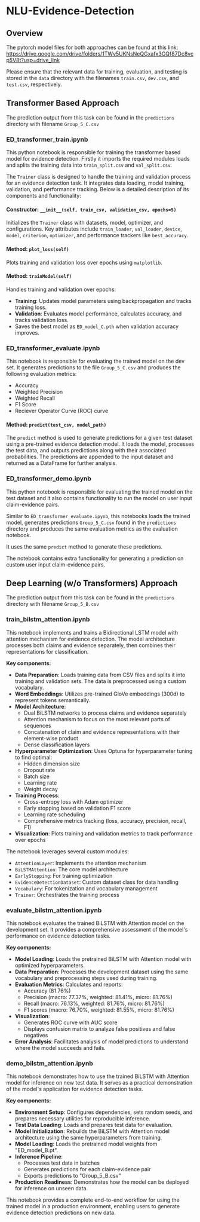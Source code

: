 # NLU-Evidence-Detection

## Overview

The pytorch model files for both approaches can be found at this link: https://drive.google.com/drive/folders/1TWv5UKNsNeQGxafx3GQf87Dc8vcp5V8t?usp=drive_link

Please ensure that the relevant data for training, evaluation, and testing is stored in the `data` directory with the filenames `train.csv`, `dev.csv`, and `test.csv`, respectively.



## Transformer Based Approach

The prediction output from this task can be found in the ``predictions`` directory with filename ``Group_5_C.csv``

### ED_transformer_train.ipynb
This python notebook is responsible for training the transformer based model for evidence detection. Firstly it imports the required modules loads  and splits the training data into ``train_split.csv`` and ``val_split.csv``. 


The `Trainer` class is designed to handle the training and validation process for an evidence detection task. It integrates data loading, model training, validation, and performance tracking. Below is a detailed description of its components and functionality:

#### Constructor: `__init__(self, train_csv, validation_csv, epochs=5)`
Initializes the `Trainer` class with datasets, model, optimizer, and configurations. Key attributes include `train_loader`, `val_loader`, `device`, `model`, `criterion`, `optimizer`, and performance trackers like `best_accuracy`.

#### Method: `plot_loss(self)`
Plots training and validation loss over epochs using `matplotlib`.

#### Method: `trainModel(self)`
Handles training and validation over epochs:
- **Training**: Updates model parameters using backpropagation and tracks training loss.
- **Validation**: Evaluates model performance, calculates accuracy, and tracks validation loss.
- Saves the best model as `ED_model_C.pth` when validation accuracy improves.


### ED_transformer_evaluate.ipynb

This notebook is responsible for evaluating the trained model on the dev set. It generates predictions to the file ``Group_5_C.csv`` and produces the following evaluation metrics:
 - Accuracy
 - Weighted Precision
 - Weighted Recall
 - F1 Score
 - Reciever Operator Curve (ROC) curve


#### Method: `predict(test_csv, model_path)`

The `predict` method is used to generate predictions for a given test dataset using a pre-trained evidence detection model. It loads the model, processes the test data, and outputs predictions along with their associated probabilities. The predictions are appended to the input dataset and returned as a DataFrame for further analysis.

### ED_transformer_demo.ipynb

This python notebook is responsible for evaluating the trained model on the test dataset and it also contains functionality to run the model on user input claim-evidence pairs. 

Similar to ``ED_transformer_evaluate.ipynb``, this notebooks loads the trained model, generates predictions ``Group_5_C.csv`` found in the ``predictions`` directory and produces the same evaluation metrics as the evaluation notebook. 

It uses the same ``predict`` method to generate these predictions.

The notebook contains extra functionality for generating a prediction on  custom user input claim-evidence pairs.



## Deep Learning (w/o Transformers) Approach

The prediction output from this task can be found in the ``predictions`` directory with filename ``Group_5_B.csv``

### train_bilstm_attention.ipynb
This notebook implements and trains a Bidirectional LSTM model with attention mechanism for evidence detection. The model architecture processes both claims and evidence separately, then combines their representations for classification.

**Key components:**
- **Data Preparation**: Loads training data from CSV files and splits it into training and validation sets. The data is preprocessed using a custom vocabulary.
- **Word Embeddings**: Utilizes pre-trained GloVe embeddings (300d) to represent tokens semantically.
- **Model Architecture**: 
  - Dual BiLSTM networks to process claims and evidence separately
  - Attention mechanism to focus on the most relevant parts of sequences
  - Concatenation of claim and evidence representations with their element-wise product
  - Dense classification layers
- **Hyperparameter Optimization**: Uses Optuna for hyperparameter tuning to find optimal:
  - Hidden dimension size
  - Dropout rate
  - Batch size
  - Learning rate
  - Weight decay
- **Training Process**:
  - Cross-entropy loss with Adam optimizer
  - Early stopping based on validation F1 score
  - Learning rate scheduling
  - Comprehensive metrics tracking (loss, accuracy, precision, recall, F1)
- **Visualization**: Plots training and validation metrics to track performance over epochs

The notebook leverages several custom modules:
- `AttentionLayer`: Implements the attention mechanism
- `BiLSTMAttention`: The core model architecture
- `EarlyStopping`: For training optimization
- `EvidenceDetectionDataset`: Custom dataset class for data handling
- `Vocabulary`: For tokenization and vocabulary management
- `Trainer`: Orchestrates the training process


### evaluate_bilstm_attention.ipynb

This notebook evaluates the trained BiLSTM with Attention model on the development set. It provides a comprehensive assessment of the model's performance on evidence detection tasks.

**Key components:**
- **Model Loading**: Loads the pretrained BiLSTM with Attention model with optimized hyperparameters.
- **Data Preparation**: Processes the development dataset using the same vocabulary and preprocessing steps used during training.
- **Evaluation Metrics**: Calculates and reports:
  - Accuracy (81.76%)
  - Precision (macro: 77.37%, weighted: 81.41%, micro: 81.76%)
  - Recall (macro: 76.13%, weighted: 81.76%, micro: 81.76%)
  - F1 scores (macro: 76.70%, weighted: 81.55%, micro: 81.76%)
- **Visualization**:
  - Generates ROC curve with AUC score
  - Displays confusion matrix to analyze false positives and false negatives
- **Error Analysis**: Facilitates analysis of model predictions to understand where the model succeeds and fails.


### demo_bilstm_attention.ipynb

This notebook demonstrates how to use the trained BiLSTM with Attention model for inference on new test data. It serves as a practical demonstration of the model's application for evidence detection tasks.

**Key components:**
- **Environment Setup**: Configures dependencies, sets random seeds, and prepares necessary utilities for reproducible inference.
- **Test Data Loading**: Loads and prepares test data for evaluation.
- **Model Initialization**: Rebuilds the BiLSTM with Attention model architecture using the same hyperparameters from training.
- **Model Loading**: Loads the pretrained model weights from "ED_model_B.pt".
- **Inference Pipeline**: 
  - Processes test data in batches
  - Generates predictions for each claim-evidence pair
  - Exports predictions to "Group_5_B.csv"
- **Production Readiness**: Demonstrates how the model can be deployed for inference on unseen data.

This notebook provides a complete end-to-end workflow for using the trained model in a production environment, enabling users to generate evidence detection predictions on new data.